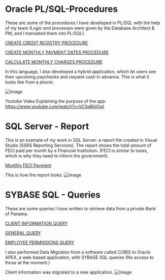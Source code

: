 # Oracle PL/SQL-Procedures
These are some of the procedures I have developed in PL/SQL with the help of my team (Logic and processes were given by the Database Architect & PM, and I translated them into PL/SQL). 

[CREATE CREDIT REGISTRY PROCEDURE](https://github.com/danielaholguini/SQL-Projects/blob/main/CREATE%20A%20CREDIT%20REGISTRY.sql)

[CREATE MONTHLY PAYMENT DATES PROCEDURE](https://github.com/danielaholguini/SQL-Projects/blob/main/CREATE%20MONTHLY%20PAYMENT%20DATES%20%20PROCEDURE.sql)

[CALCULATE MONTHLY CHARGES PROCEDURE](https://github.com/danielaholguini/SQL-Projects/blob/main/CALCULATE%20MONTHLY%20CHARGES%20PROCEDURE.sql)

In this language, I also developed a hybrid application, which let users see their upcoming paychecks and request cash in advance. 
This is what it looks like from a phone:

![image](https://user-images.githubusercontent.com/106038804/169721912-b237305b-5af4-4bca-bc4d-2418b1427955.png)

Youtube Video Explaining the purpose of the app: 
https://www.youtube.com/watch?v=VCSqBjiiOwI


# SQL Server - Report
This is an example of my work in SQL Server: a report file created in Visual Studio (SSRS Reporting Services). 
The report shows the total amount of FECI paid per month by a Financial Institution. (FECI is similar to taxes, which is why they need to inform the government).

[Monthly FECI Payment](https://github.com/danielaholguini/SQL-Projects/tree/main/FECIV5)

This is how the report looks:
![image](https://user-images.githubusercontent.com/106038804/169720722-a8ec1508-260d-41eb-b396-cfaa89570f72.png)


# SYBASE SQL - Queries
These are some queries I have written to retrieve data from a private Bank of Panama.

[CLIENT INFORMATION QUERY](https://github.com/danielaholguini/SQL-Projects/blob/main/CLIENT%20INFORMATION%20QUERY.sql)

[GENERAL QUERY](https://github.com/danielaholguini/SQL-Projects/blob/main/GENERAL%20QUERY.sql)

[EMPLOYEE PERMISSIONS QUERY](https://github.com/danielaholguini/SQL-Projects/blob/main/EMPLOYEE%20PERMISSIONS%20QUERY.sql)

I also performed Data Migration from a software called COBIS to Oracle APEX, a web-based application, with SYBASE SQL queries (No access to those at the moment.)

Client information was migrated to a new application.
![image](https://user-images.githubusercontent.com/106038804/169721192-6de6d78b-7af9-49a1-adf6-3ec901f149b5.png)


